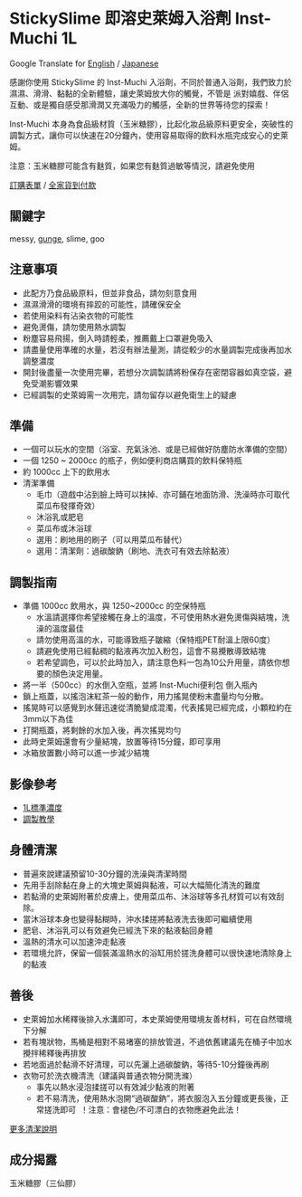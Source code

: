 StickySlime 即溶史萊姆入浴劑 Inst-Muchi 1L
===
Google Translate for [English](https://github-com.translate.goog/mizunogin/testing/blob/master/prod_inst_muchi.md?_x_tr_sl=zh-TW&_x_tr_tl=en&_x_tr_hl=zh-TW&_x_tr_pto=wapp) / [Japanese](https://github-com.translate.goog/mizunogin/testing/blob/master/prod_inst_muchi.md?_x_tr_sl=zh-TW&_x_tr_tl=ja&_x_tr_hl=zh-TW&_x_tr_pto=wapp)

感謝你使用 StickySlime 的 Inst-Muchi 入浴劑，不同於普通入浴劑，我們致力於 濕濕、滑滑、黏黏的全新體驗，讓史萊姆放大你的觸覺，不管是 派對嬉戲、伴侶互動、或是獨自感受那滑潤又充滿吸力的觸感，全新的世界等待您的探索！

Inst-Muchi 本身為食品級材質（玉米糖膠），比起化妝品級原料更安全，突破性的調製方式，讓你可以快速在20分鐘內，使用容易取得的飲料水瓶完成安心的史萊姆。

注意：玉米糖膠可能含有麩質，如果您有麩質過敏等情況，請避免使用

[訂購表單](https://forms.gle/Z32i8WMWXdbzqyUWA) / [全家貨到付款](https://famistore.famiport.com.tw/287273/index.php?action=fmall_10755895)

關鍵字
---
messy, [gunge](https://en.m.wikipedia.org/wiki/Gunge), slime, goo


注意事項
---
* 此配方乃食品級原料，但並非食品，請勿刻意食用
* 濕濕滑滑的環境有摔跤的可能性，請確保安全
* 若使用染料有沾染衣物的可能性
* 避免燙傷，請勿使用熱水調製
* 粉塵容易飛揚，倒入時請輕柔，推薦戴上口罩避免吸入
* 請盡量使用準確的水量，若沒有辦法量測，請從較少的水量調製完成後再加水調整濃度
* 開封後盡量一次使用完畢，若想分次調製請將粉保存在密閉容器如真空袋，避免受潮影響效果
* 已經調製的史萊姆需一次用完，請勿留存以避免衛生上的疑慮


準備
---
* 一個可以玩水的空間（浴室、充氣泳池、或是已經做好防塵防水準備的空間）
* 一個 1250 ~ 2000cc 的瓶子，例如便利商店購買的飲料保特瓶
* 約 1000cc 上下的飲用水
* 清潔準備
  * 毛巾（遊戲中沾到臉上時可以抹掉、亦可鋪在地面防滑、洗澡時亦可取代菜瓜布發揮奇效）
  * 沐浴乳或肥皂
  * 菜瓜布或沐浴球
  * 選用：刷地用的刷子（可以用菜瓜布替代）
  * 選用：清潔劑：過碳酸鈉（刷地、洗衣可有效去除黏液）


調製指南
---
* 準備 1000cc 飲用水，與 1250~2000cc 的空保特瓶
  * 水溫請選擇你希望接觸在身上的溫度，不可使用熱水避免燙傷與結塊，洗澡的溫度最佳
  * 請勿使用高溫的水，可能導致瓶子皺縮（保特瓶PET耐溫上限60度）
  * 請避免使用已經黏稠的黏液再次加入粉包，這會不易攪散導致結塊
  * 若希望調色，可以於此時加入，請注意色料一包為10公升用量，請依你想要的顏色決定用量。
* 將一半（500cc）的水倒入空瓶，並將 Inst-Muchi便利包 倒入瓶內
* 鎖上瓶蓋，以搖泡沫紅茶一般的動作，用力搖晃使粉末盡量均勻分散。
* 搖晃時可以感覺到水聲迅速從清脆變成混濁，代表搖晃已經完成，小顆粒約在3mm以下為佳
* 打開瓶蓋，將剩餘的水加入後，再次搖晃均勻
* 此時史萊姆還會有少量結塊，放置等待15分鐘，即可享用
* 冰箱放置數小時可以進一步減少結塊


影像參考
---
- [1L標準濃度](https://youtu.be/YrZcgy7R-Io)
- [調製教學](https://youtu.be/7FCezn0RlE8)


身體清潔
---
* 普遍來說建議預留10-30分鐘的洗澡與清潔時間
* 先用手刮除黏在身上的大塊史萊姆與黏液，可以大幅簡化清洗的難度
* 若黏滑的史萊姆附著於皮膚上，使用菜瓜布、沐浴球等多孔材質可以有效刮除。
* 當沐浴球本身也變得黏糊時，沖水揉搓將黏液洗去後即可繼續使用
* 肥皂、沐浴乳可以有效避免已經洗下來的黏液黏回身體
* 溫熱的清水可以加速沖走黏液
* 若環境允許，保留一個裝滿溫熱水的浴缸用於搓洗身體可以很快速地清除身上的黏液

善後
---
* 史萊姆加水稀釋後排入水溝即可，本史萊姆使用環境友善材料，可在自然環境下分解
* 若有塊狀物，馬桶是相對不易堵塞的排放管道，不過依舊建議先在桶子中加水攪拌稀釋後再排放
* 若地面過於黏滑不好清理，可以先灑上過碳酸鈉，等待5-10分鐘後再刷
* 衣物可於洗衣機清洗（建議與普通衣物分開洗滌）
  * 事先以熱水浸泡揉搓可以有效減少黏液的附著
  * 若不易清洗，使用熱水泡開“過碳酸鈉”，將衣服泡入五分鐘或更長後，正常搓洗即可  ！注意：會褪色/不可漂白的衣物應避免此法！

[更多清潔說明](slime_cleaning.md)

成分揭露
---
玉米糖膠（三仙膠）

